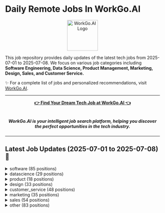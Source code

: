 # Daily Remote Jobs In WorkGo.AI

<div align="center">
<p>
    <a href="https://workgo.ai">
        <img src="assets/favicon.ico" alt="WorkGo.AI Logo" width="100" height="100">
    </a>
</p>
</div>

This job repository provides daily updates of the latest tech jobs from 2025-07-01 to 2025-07-08. We focus on various job categories including **Software Engineering, Data Science, Product Management, Marketing, Design, Sales, and Customer Service.**

✨ For a complete list of jobs and personalized recommendations, visit [WorkGo.AI](https://workgo.ai).

---

<div align="center">
<p>
    <a href="https://workgo.ai"><b>👉 Find Your Dream Tech Job at WorkGo.AI 👈</b></a>
    <br>
    <br>
    <i>
    <sub>
        <h5>
        WorkGo.AI is your intelligent job search platform, helping you discover 
        <br>
        the perfect opportunities in the tech industry.
        </h5>
    </sub>
    </i>
</p>
</div>

---

## Latest Job Updates (2025-07-01 to 2025-07-08) 🌟


<details>
<summary>software (85 positions)</summary>

| Company | Job Title | Location | Sub-Category | Link | Posted Date |
| ------- | --------- | -------- | ------------ | ---- | ----------- |
| [Nabis](https://www.nabis.com) target='_blank' | Software Engineer – Finance & Compliance Automation (Contractor) | US-based | backend | [Apply](https://workgo.ai/dashboard/job/5491) target='_blank' | 2025-07-07 |
| [Infisical](https://infisical.com) target='_blank' | Full Stack Engineer (Americas) | Americas (US, Canada, or LATAM) | fullstack | [Apply](https://workgo.ai/dashboard/job/5490) target='_blank' | 2025-07-07 |
| [Dex](https://getdex.com) target='_blank' | Full-Stack Engineer (Mobile Product / React Native) | Global Remote | fullstack | [Apply](https://workgo.ai/dashboard/job/5489) target='_blank' | 2025-07-07 |
| unknown | Penetration Tester | Worldwide | other | [Apply](https://workgo.ai/dashboard/job/5451) target='_blank' | 2025-07-07 |
| [Zyte](https://jobscollider.com/companies/zyte) target='_blank' | Python Developer | Brazil | backend | [Apply](https://workgo.ai/dashboard/job/5434) target='_blank' | 2025-07-07 |
| [Contentsquare](https://jobscollider.com/companies/contentsquare) target='_blank' | Senior Cyber Security Engineer | France, Spain | devops | [Apply](https://workgo.ai/dashboard/job/5436) target='_blank' | 2025-07-07 |
| [Thrive](https://jobscollider.com/companies/thrive) target='_blank' | ServiceNow Administrator | Worldwide | devops | [Apply](https://workgo.ai/dashboard/job/5431) target='_blank' | 2025-07-07 |
| [Resilience](https://jobscollider.com/companies/resilience) target='_blank' | Fullstack Engineer | Remote - United States | fullstack | [Apply](https://workgo.ai/dashboard/job/5426) target='_blank' | 2025-07-07 |
| Moovx | Senior Software Engineer .NET / Full Stack | Open to candidates from all countries. | fullstack | [Apply](https://workgo.ai/dashboard/job/5419) target='_blank' | 2025-07-07 |
| Impact Brands | Zendesk System Administrator | Open to candidates from all countries. | devops | [Apply](https://workgo.ai/dashboard/job/5415) target='_blank' | 2025-07-06 |
| [Arbor](https://himalayas.app/companies/arbor) target='_blank' | VP of Engineering | Open to candidates from all countries. | backend | [Apply](https://workgo.ai/dashboard/job/5414) target='_blank' | 2025-07-06 |
| [Wantable](https://jobscollider.com/companies/wantable) target='_blank' | Web Designer & Front-End Developer | United States | frontend | [Apply](https://workgo.ai/dashboard/job/5406) target='_blank' | 2025-07-06 |
| Flip | Lead Solutions Engineering | Remote - Europe | other | [Apply](https://workgo.ai/dashboard/job/5405) target='_blank' | 2025-07-06 |
| [Bloomerang](https://weworkremotely.com/company/bloomerang) target='_blank' | Manager, Salesforce Administration | Fully Remote | other | [Apply](https://workgo.ai/dashboard/job/5376) target='_blank' | 2025-07-06 |
| [GR8 Tech](https://gr8.tech) target='_blank' | Middle Front-End Developer - Payments | Anywhere in the World – Remote | frontend | [Apply](https://workgo.ai/dashboard/job/5371) target='_blank' | 2025-07-06 |
| [Lamar Health](http://www.lamarhealth.com) target='_blank' | Full stack engineer for special project 2-3 months - opportunity for longer | San Mateo, CA | fullstack | [Apply](https://workgo.ai/dashboard/job/5354) target='_blank' | 2025-07-06 |
| [Sporty Group](/remote-company/sporty-group) target='_blank' | CS Saas Backend Developer | Anywhere | backend | [Apply](https://workgo.ai/dashboard/job/5355) target='_blank' | 2025-07-06 |
| [Windmill](https://windmill.dev) target='_blank' | Backend Software Engineer (Rust) | Paris/France | backend | [Apply](https://workgo.ai/dashboard/job/5353) target='_blank' | 2025-07-06 |
| [StackBlitz](http://bolt.new) target='_blank' | Senior DevOps Engineer | Anywhere | devops | [Apply](https://workgo.ai/dashboard/job/5350) target='_blank' | 2025-07-06 |
| [Bluelight Consulting](https://bluelight.co) target='_blank' | Software Engineer, Mobile (Swift/Kotlin) | Anywhere | mobile | [Apply](https://workgo.ai/dashboard/job/5343) target='_blank' | 2025-07-06 |
| [Flock Safety](https://www.flocksafety.com) target='_blank' | Staff Software Engineer - Rust | USA | backend | [Apply](https://workgo.ai/dashboard/job/5337) target='_blank' | 2025-07-05 |
| [Johnny L](https://www.guru.com) target='_blank' | Webdesigner for Corporate Training | United States | fullstack | [Apply](https://workgo.ai/dashboard/job/5335) target='_blank' | 2025-07-05 |
| unknown | Quality Assurance Engineer (ServiceNow) | Worldwide | devops | [Apply](https://workgo.ai/dashboard/job/5323) target='_blank' | 2025-07-05 |
| [COMPLY](https://www.comply.com/?ref=skipthedrive) target='_blank' | Senior Information Security Engineer | United States | devops | [Apply](https://workgo.ai/dashboard/job/5319) target='_blank' | 2025-07-05 |
| [P-1 AI](https://p-1.ai) target='_blank' | Software Engineer - Enterprise Infrastructure Integration | United States | devops | [Apply](https://workgo.ai/dashboard/job/5302) target='_blank' | 2025-07-05 |
| [Nusacode Kreativ Studio](https://nusacodestudio.com) target='_blank' | Cybersecurity Specialist | Remote | Anywhere | devops | [Apply](https://workgo.ai/dashboard/job/5282) target='_blank' | 2025-07-05 |
| [Textron](http://www.textron.com) target='_blank' | Network Architect - Staff Engineer | Fort Worth, TX Bell Headquarters and the Classified SIL in Arlington, TX | devops | [Apply](https://workgo.ai/dashboard/job/5251) target='_blank' | 2025-07-05 |
| [Thoughtful AI](http://thoughtful.ai) target='_blank' | Sr. Software Engineer, Full Stack | None | fullstack | [Apply](https://workgo.ai/dashboard/job/5273) target='_blank' | 2025-07-05 |
| [Celonis](https://www.celonis.com) target='_blank' | Senior Salesforce Engineer | None | backend | [Apply](https://workgo.ai/dashboard/job/5272) target='_blank' | 2025-07-05 |
| [Invisible Technologies](https://remote.co) target='_blank' | Senior Forward Deployed Engineer | None | backend | [Apply](https://workgo.ai/dashboard/job/5271) target='_blank' | 2025-07-05 |
| [Motive](http://gomotive.com) target='_blank' | Manager, AI Performance and Reliability | None | other | [Apply](https://workgo.ai/dashboard/job/5270) target='_blank' | 2025-07-05 |
| [Motive](http://gomotive.com) target='_blank' | Engineering Manager, AI Reliability | None | other | [Apply](https://workgo.ai/dashboard/job/5269) target='_blank' | 2025-07-05 |
| [Groq](https://groq.com) target='_blank' | Sr. Director of Hardware Systems Engineering | Silicon Valley | devops | [Apply](https://workgo.ai/dashboard/job/5261) target='_blank' | 2025-07-05 |
| [Gusto](https://gusto.com) target='_blank' | Principal AI Software Engineer | Denver, San Francisco, New York, or remote | other | [Apply](https://workgo.ai/dashboard/job/5260) target='_blank' | 2025-07-05 |
| [Salesforce](https://salesforce.com) target='_blank' | Senior Technical Architect - Financial Services | Manila, Philippines | fullstack | [Apply](https://workgo.ai/dashboard/job/5256) target='_blank' | 2025-07-05 |
| [Groq](https://groq.com) target='_blank' | Sr. Physical Design Engineer | Silicon Valley | backend | [Apply](https://workgo.ai/dashboard/job/5279) target='_blank' | 2025-07-05 |
| [Salesforce](https://salesforce.com) target='_blank' | QA Lead | Mexico - Remote | devops | [Apply](https://workgo.ai/dashboard/job/5278) target='_blank' | 2025-07-05 |
| [Salesforce](https://salesforce.com) target='_blank' | Systems Engineering Lead with TS/SCI clearance | Northern Virginia | devops | [Apply](https://workgo.ai/dashboard/job/5276) target='_blank' | 2025-07-05 |
| [BruntWork](https://www.bruntworkcareers.co) target='_blank' | WordPress Developer | None | fullstack | [Apply](https://workgo.ai/dashboard/job/5244) target='_blank' | 2025-07-05 |
| [Sentrium](https://sentrium.io) target='_blank' | QA Engineer - Linux and Networking Background | Worldwide | other | [Apply](https://workgo.ai/dashboard/job/5238) target='_blank' | 2025-07-05 |
| [Provi](https://www.provi.com) target='_blank' | Staff Software Engineer | Anywhere | backend | [Apply](https://workgo.ai/dashboard/job/5234) target='_blank' | 2025-07-05 |
| [GitLab](https://gitlab.com) target='_blank' | Intermediate Fullstack Engineer (Ruby/Vue.js), Fulfillment: Provision | Anywhere | fullstack | [Apply](https://workgo.ai/dashboard/job/5227) target='_blank' | 2025-07-05 |
| [Appodeal](https://appodeal.com) target='_blank' | Clojure Developer | Anywhere | backend | [Apply](https://workgo.ai/dashboard/job/5223) target='_blank' | 2025-07-05 |
| [Supabase](https://supabase.com) target='_blank' | Platform Engineer: Edge & Networking | Worldwide | devops | [Apply](https://workgo.ai/dashboard/job/5221) target='_blank' | 2025-07-05 |
| [CloudLinux](https://cloudlinux.com) target='_blank' | SDET Automation Engineer (worldwide remote, work anywhere) | Worldwide | devops | [Apply](https://workgo.ai/dashboard/job/5219) target='_blank' | 2025-07-05 |
| [CloudLinux](https://cloudlinux.com) target='_blank' | SDET Automation Engineer (worldwide remote, work anywhere) | Worldwide | devops | [Apply](https://workgo.ai/dashboard/job/5218) target='_blank' | 2025-07-05 |
| [CloudLinux](https://cloudlinux.com) target='_blank' | SDET Automation Engineer (worldwide remote, work anywhere) | Worldwide | devops | [Apply](https://workgo.ai/dashboard/job/5217) target='_blank' | 2025-07-05 |
| [CloudLinux](https://cloudlinux.com) target='_blank' | SDET Automation Engineer (worldwide remote, work anywhere) | Worldwide | devops | [Apply](https://workgo.ai/dashboard/job/5216) target='_blank' | 2025-07-05 |
| [CloudLinux](https://cloudlinux.com) target='_blank' | SDET Automation Engineer (worldwide remote, work anywhere) | Worldwide | devops | [Apply](https://workgo.ai/dashboard/job/5215) target='_blank' | 2025-07-05 |
| [Fingerprint](https://fingerprint.com) target='_blank' | Golang Software Engineer - Smart Signals team | Worldwide | backend | [Apply](https://workgo.ai/dashboard/job/5214) target='_blank' | 2025-07-05 |
| [Empower](http://empower.me) target='_blank' | Android Software Engineer — Cashalo | Worldwide | mobile | [Apply](https://workgo.ai/dashboard/job/5213) target='_blank' | 2025-07-05 |
| [Clutch](https://www.realworkfromanywhere.com/company/clutch) target='_blank' | Senior Backend Software Engineer | Worldwide | backend | [Apply](https://workgo.ai/dashboard/job/5210) target='_blank' | 2025-07-05 |
| [Fingerprint](https://fingerprint.com) target='_blank' | Sr. Golang Engineer - Smart Signals team | Worldwide | backend | [Apply](https://workgo.ai/dashboard/job/5209) target='_blank' | 2025-07-05 |
| [Supabase](https://supabase.com) target='_blank' | Platform Engineer: Edge & Networking | Open to candidates from all countries. | devops | [Apply](https://workgo.ai/dashboard/job/5202) target='_blank' | 2025-07-05 |
| [GR8 Tech](https://gr8.tech) target='_blank' | Middle Front - End Developer for Payments FE | Open to candidates from all countries. | frontend | [Apply](https://workgo.ai/dashboard/job/5199) target='_blank' | 2025-07-05 |
| [Company details here](https://remote.co) target='_blank' | Computer and Information Systems Specialist - AI Trainer | Remote from Anywhere | other | [Apply](https://workgo.ai/dashboard/job/5196) target='_blank' | 2025-07-05 |
| [Company details here](https://remote.co) target='_blank' | Unity Developer | Remote from Anywhere | other | [Apply](https://workgo.ai/dashboard/job/5177) target='_blank' | 2025-07-05 |
| [Company details here](https://remote.co) target='_blank' | Senior Systems Engineer - Site Reliability Engineer | Remote from Anywhere | devops | [Apply](https://workgo.ai/dashboard/job/5176) target='_blank' | 2025-07-05 |
| [Company details here](https://remote.co) target='_blank' | Senior Web Developer | Remote from Anywhere | fullstack | [Apply](https://workgo.ai/dashboard/job/5175) target='_blank' | 2025-07-05 |
| [Company details here](https://remote.co) target='_blank' | QA Team Lead | Remote from Anywhere | other | [Apply](https://workgo.ai/dashboard/job/5173) target='_blank' | 2025-07-05 |
| [Revolut](https://www.revolut.com) target='_blank' | Software Engineer (Java) - Relocation to Spain | Argentina · Mexico · Brazil · Colombia · Remote | backend | [Apply](https://workgo.ai/dashboard/job/5155) target='_blank' | 2025-07-05 |
| [ABOUT YOU](https://jobscollider.com/companies/about-you) target='_blank' | Senior Golang Developer | Germany | backend | [Apply](https://workgo.ai/dashboard/job/5147) target='_blank' | 2025-07-05 |
| [Silver.dev](https://jobscollider.com/companies/silverdev) target='_blank' | AI Engineer | Argentina | other | [Apply](https://workgo.ai/dashboard/job/5146) target='_blank' | 2025-07-05 |
| McFadyen Digital | Full Stack Composable Commerce Developer | Brazil | fullstack | [Apply](https://workgo.ai/dashboard/job/5139) target='_blank' | 2025-07-05 |
| [Thoughtworks](https://thoughtworks.com) target='_blank' | Senior Software Developer | Brazil | fullstack | [Apply](https://workgo.ai/dashboard/job/5141) target='_blank' | 2025-07-05 |
| [EcoVadis](https://jobscollider.com/companies/ecovadis) target='_blank' | Software Developer | Poland | fullstack | [Apply](https://workgo.ai/dashboard/job/5129) target='_blank' | 2025-07-05 |
| [SimSpace](https://jobscollider.com/companies/simspace) target='_blank' | OT Solutions Architect | United States | other | [Apply](https://workgo.ai/dashboard/job/5128) target='_blank' | 2025-07-05 |
| [Boomi](https://jobscollider.com/companies/boomi) target='_blank' | Boomi Technical Architect | Remote - India | backend | [Apply](https://workgo.ai/dashboard/job/5132) target='_blank' | 2025-07-05 |
| [MerQube](https://jobscollider.com/companies/merqube) target='_blank' | Staff Software Engineer - Backend | Remote - India | backend | [Apply](https://workgo.ai/dashboard/job/5126) target='_blank' | 2025-07-05 |
| [Scopic](https://scopicsoftware.com) target='_blank' | Remote C++/Audio/Python Developer | Remote, United States | backend | [Apply](https://workgo.ai/dashboard/job/5124) target='_blank' | 2025-07-05 |
| [DSR Corporation](https://jobscollider.com/companies/dsr-corporation) target='_blank' | Java Developer | Portugal | backend | [Apply](https://workgo.ai/dashboard/job/5120) target='_blank' | 2025-07-04 |
| [COMPLY](https://www.comply.com/?ref=skipthedrive) target='_blank' | Senior Information Security Engineer | United States | devops | [Apply](https://workgo.ai/dashboard/job/5118) target='_blank' | 2025-07-04 |
| Housecall Pro | Tech Lead | Brazil | backend | [Apply](https://workgo.ai/dashboard/job/5119) target='_blank' | 2025-07-04 |
| [Mindrift](https://mindrift.ai) target='_blank' | Software Developer - Quality Assurance (AI Trainer) | Remote - Malaysia | backend | [Apply](https://workgo.ai/dashboard/job/5115) target='_blank' | 2025-07-04 |
| [Mindrift](https://mindrift.ai) target='_blank' | Software Developer-Quality Assurance (AI Trainer) | South Africa | backend | [Apply](https://workgo.ai/dashboard/job/5114) target='_blank' | 2025-07-04 |
| [Mindrift](https://mindrift.ai) target='_blank' | Software Developer - Quality Assurance (AI Trainer) | South Africa | backend | [Apply](https://workgo.ai/dashboard/job/5113) target='_blank' | 2025-07-04 |
| [Mindrift](https://mindrift.ai) target='_blank' | Software Developer - Quality Assurance (AI Trainer) | Malaysia | backend | [Apply](https://workgo.ai/dashboard/job/5110) target='_blank' | 2025-07-04 |
| [Mindrift](https://mindrift.ai) target='_blank' | Software Developer - Quality Assurance AI Trainer | Brazil | fullstack | [Apply](https://workgo.ai/dashboard/job/5109) target='_blank' | 2025-07-04 |
| [Mindrift](https://mindrift.ai) target='_blank' | Software Developer - AI Trainer | Estonia | other | [Apply](https://workgo.ai/dashboard/job/5111) target='_blank' | 2025-07-04 |
| [Mindrift](https://mindrift.ai) target='_blank' | Software Developer-Quality Assurance (AI Trainer) | Singapore | backend | [Apply](https://workgo.ai/dashboard/job/5112) target='_blank' | 2025-07-04 |
| [dLocal](https://dlocal.com) target='_blank' | Senior Front End Engineer | Argentina, Brazil | frontend | [Apply](https://workgo.ai/dashboard/job/5107) target='_blank' | 2025-07-04 |
| [Mindrift](https://mindrift.ai) target='_blank' | Software Developer-Quality Assurance (AI Trainer) | New Zealand | backend | [Apply](https://workgo.ai/dashboard/job/5106) target='_blank' | 2025-07-04 |
| [Lucio](https://www.lucioai.com) target='_blank' | SDET | Remote | devops | [Apply](https://workgo.ai/dashboard/job/2268) target='_blank' | 2025-05-29 |
| [Lucio](https://www.lucioai.com) target='_blank' | QA Engineer | Remote | other | [Apply](https://workgo.ai/dashboard/job/2266) target='_blank' | 2025-05-29 |
| [Lucio](https://www.lucioai.com) target='_blank' | Chief Technology Officer | Bangalore | Remote | devops | [Apply](https://workgo.ai/dashboard/job/2263) target='_blank' | 2025-05-29 |

</details>

<details>
<summary>datascience (29 positions)</summary>

| Company | Job Title | Location | Sub-Category | Link | Posted Date |
| ------- | --------- | -------- | ------------ | ---- | ----------- |
| [VRChat](https://hello.vrchat.com) target='_blank' | Senior/Staff Data Engineer | Anywhere | data_engineering | [Apply](https://workgo.ai/dashboard/job/5467) target='_blank' | 2025-07-07 |
| [Marqeta](https://jobscollider.com/companies/marqeta) target='_blank' | Staff Machine Learning Scientist | Remote - United States | machine_learning | [Apply](https://workgo.ai/dashboard/job/5440) target='_blank' | 2025-07-07 |
| Ritual | Research Intern | Open to candidates from all countries. | ai_research | [Apply](https://workgo.ai/dashboard/job/5420) target='_blank' | 2025-07-07 |
| Maven Clinic | Senior Data Engineer | US | data_engineering | [Apply](https://workgo.ai/dashboard/job/5375) target='_blank' | 2025-07-06 |
| [Beam Benefits](http://beambenefits.com) target='_blank' | Senior Data Analyst, Carrier Solutions | Anywhere | data_analysis | [Apply](https://workgo.ai/dashboard/job/5346) target='_blank' | 2025-07-06 |
| [Unity](https://www.unity.com) target='_blank' | Senior Machine Learning Developer | None | machine_learning | [Apply](https://workgo.ai/dashboard/job/5340) target='_blank' | 2025-07-06 |
| [Feedzai](https://www.feedzai.com) target='_blank' | Data Analyst | None | data_analysis | [Apply](https://workgo.ai/dashboard/job/5339) target='_blank' | 2025-07-06 |
| [YipitData](https://www.yipitdata.com) target='_blank' | Data Engineering Manager | India Remote | data_engineering | [Apply](https://workgo.ai/dashboard/job/5325) target='_blank' | 2025-07-05 |
| Future of Life Organizations | Senior Economist - Effects of Transformative AI | Anywhere | machine_learning | [Apply](https://workgo.ai/dashboard/job/5286) target='_blank' | 2025-07-05 |
| [Databricks](https://databricks.com) target='_blank' | Data Scientist / Machine Learning Engineer | None | machine_learning | [Apply](https://workgo.ai/dashboard/job/5275) target='_blank' | 2025-07-05 |
| [Databricks](https://databricks.com) target='_blank' | Manager, Machine Learning | Bangalore | machine_learning | [Apply](https://workgo.ai/dashboard/job/5274) target='_blank' | 2025-07-05 |
| [PathAI](https://www.pathai.com) target='_blank' | Machine Learning Engineer | None | machine_learning | [Apply](https://workgo.ai/dashboard/job/5268) target='_blank' | 2025-07-05 |
| [Stripe](https://stripe.com) target='_blank' | Financial Data Analyst | None | data_analysis | [Apply](https://workgo.ai/dashboard/job/5265) target='_blank' | 2025-07-05 |
| [Twilio](https://www.twilio.com) target='_blank' | Staff Machine Learning Engineer | Canada (Ontario, Alberta, British Columbia) | machine_learning | [Apply](https://workgo.ai/dashboard/job/5264) target='_blank' | 2025-07-05 |
| [Unity](https://www.unity.com) target='_blank' | Staff Data Engineer | None | data_engineering | [Apply](https://workgo.ai/dashboard/job/5281) target='_blank' | 2025-07-05 |
| [Unity](https://www.unity.com) target='_blank' | Machine Learning Engineer | None | machine_learning | [Apply](https://workgo.ai/dashboard/job/5280) target='_blank' | 2025-07-05 |
| [Mindrift](https://mindrift.ai) target='_blank' | Finance Analyst - AI Trainer | None | ai_research | [Apply](https://workgo.ai/dashboard/job/5248) target='_blank' | 2025-07-05 |
| [BHG Financial](https://bhgfinancial.com) target='_blank' | Data Scientist II | Anywhere | data_analysis | [Apply](https://workgo.ai/dashboard/job/5225) target='_blank' | 2025-07-05 |
| [PlayOn](http://playonsports.com) target='_blank' | Data Scientist | Anywhere | data_analysis | [Apply](https://workgo.ai/dashboard/job/5224) target='_blank' | 2025-07-05 |
| [Company details here](https://remote.co) target='_blank' | Computer Science Specialist – AI Trainer | Remote from Anywhere | ai_research | [Apply](https://workgo.ai/dashboard/job/5198) target='_blank' | 2025-07-05 |
| [Company details here](https://remote.co) target='_blank' | STEM Specialist – AI Trainer | Remote from Anywhere | ai_research | [Apply](https://workgo.ai/dashboard/job/5195) target='_blank' | 2025-07-05 |
| [Company details here](https://remote.co) target='_blank' | Securities and Commodities Specialist – AI Trainer | Remote from Anywhere | machine_learning | [Apply](https://workgo.ai/dashboard/job/5193) target='_blank' | 2025-07-05 |
| [Company details here](https://remote.co) target='_blank' | Data Science Specialist – AI Trainer | Remote from Anywhere | machine_learning | [Apply](https://workgo.ai/dashboard/job/5190) target='_blank' | 2025-07-05 |
| [Company details here](https://remote.co) target='_blank' | Data Engineer | Remote from Anywhere | data_engineering | [Apply](https://workgo.ai/dashboard/job/5182) target='_blank' | 2025-07-05 |
| [Company details here](https://remote.co) target='_blank' | Senior - Staff Data Engineer | Remote from Anywhere | data_engineering | [Apply](https://workgo.ai/dashboard/job/5181) target='_blank' | 2025-07-05 |
| [Company details here](https://remote.co) target='_blank' | Senior Data Scientist Advisor | Remote from Anywhere | other | [Apply](https://workgo.ai/dashboard/job/5178) target='_blank' | 2025-07-05 |
| [Pomelo Care](https://jobscollider.com/companies/pomelo-care) target='_blank' | Security and Compliance Analyst | United States | data_analysis | [Apply](https://workgo.ai/dashboard/job/5134) target='_blank' | 2025-07-05 |
| [Data Society](https://jobscollider.com/companies/data-society) target='_blank' | Data Analyst | Worldwide | data_analysis | [Apply](https://workgo.ai/dashboard/job/5117) target='_blank' | 2025-07-04 |
| [Weedmaps](https://weedmaps.com) target='_blank' | Analytics Engineer | United States | data_engineering | [Apply](https://workgo.ai/dashboard/job/5100) target='_blank' | 2025-07-04 |

</details>

<details>
<summary>product (18 positions)</summary>

| Company | Job Title | Location | Sub-Category | Link | Posted Date |
| ------- | --------- | -------- | ------------ | ---- | ----------- |
| SAP LeanIX | Senior Product Manager - Reference Content | Germany | product_manager | [Apply](https://workgo.ai/dashboard/job/5430) target='_blank' | 2025-07-07 |
| [Later](https://later.com) target='_blank' | Senior Product Manager | Worldwide | product_manager | [Apply](https://workgo.ai/dashboard/job/5411) target='_blank' | 2025-07-06 |
| [ServiceNow](https://jobscollider.com/companies) target='_blank' | Transformation & Change Manager - Digital Technology Experience, Change Activation | United States | product_manager | [Apply](https://workgo.ai/dashboard/job/5410) target='_blank' | 2025-07-06 |
| [Virtual Vocations](https://www.virtualvocations.com) target='_blank' | Director of Disaster Management | Remote | other | [Apply](https://workgo.ai/dashboard/job/5317) target='_blank' | 2025-07-05 |
| [Wikimedia Foundation](https://wikimediafoundation.org) target='_blank' | Lead Product Manager - Abstract Wikipedia | Anywhere | product_manager | [Apply](https://workgo.ai/dashboard/job/5283) target='_blank' | 2025-07-05 |
| [Xapo Bank](https://xapo.com) target='_blank' | Product Manager - Engagement and Subscriptions | Anywhere | product_manager | [Apply](https://workgo.ai/dashboard/job/5284) target='_blank' | 2025-07-05 |
| [Pinterest](https://www.pinterestcareers.com) target='_blank' | Sr. Product Manager, Commerce Growth | Remote | product_manager | [Apply](https://workgo.ai/dashboard/job/5267) target='_blank' | 2025-07-05 |
| [Reddit](http://redditinc.com) target='_blank' | Senior Product Manager, Growth — New User Acquisition, Eastern Timezone | 100% remote (EST timezone or NYC preferred) | product_manager | [Apply](https://workgo.ai/dashboard/job/5266) target='_blank' | 2025-07-05 |
| [Twilio](https://www.twilio.com) target='_blank' | Staff Product Manager, Operations & Infrastructure (O&I) | Remote | product_manager | [Apply](https://workgo.ai/dashboard/job/5263) target='_blank' | 2025-07-05 |
| [Coinbase](https://www.coinbase.com) target='_blank' | Product Manager II - Platform Staking | None | product_manager | [Apply](https://workgo.ai/dashboard/job/5259) target='_blank' | 2025-07-05 |
| [Leonardo AI](https://leonardo.ai) target='_blank' | Enterprise Delivery Manager | Remote | product_manager | [Apply](https://workgo.ai/dashboard/job/5254) target='_blank' | 2025-07-05 |
| [Leonardo AI](https://leonardo.ai) target='_blank' | Enterprise Delivery Manager | Remote | product_manager | [Apply](https://workgo.ai/dashboard/job/5253) target='_blank' | 2025-07-05 |
| [Ember](https://ember-climate.org/?utm_source=4dayweek.io&utm_medium=4dayweek.io&utm_campaign=4dayweek.io&ref=4dayweek.io&source=4dayweek.io) target='_blank' | Project Manager - Climate and Energy | None | product_manager | [Apply](https://workgo.ai/dashboard/job/5242) target='_blank' | 2025-07-05 |
| [Honor](https://www.honorcare.com/honor-careers) target='_blank' | Director of Product Management, Demand Generation | Anywhere | product_manager | [Apply](https://workgo.ai/dashboard/job/5230) target='_blank' | 2025-07-05 |
| BusRight | Product Manager - Platform | None | product_manager | [Apply](https://workgo.ai/dashboard/job/5207) target='_blank' | 2025-07-05 |
| [Revolut](https://www.revolut.com) target='_blank' | Strategy & Operations Manager (Product) | Argentina | product_manager | [Apply](https://workgo.ai/dashboard/job/5154) target='_blank' | 2025-07-05 |
| [Twilio](https://www.twilio.com) target='_blank' | Product Manager - Operations & Infrastructure | United States | product_manager | [Apply](https://workgo.ai/dashboard/job/5133) target='_blank' | 2025-07-05 |
| [BETER](https://jobscollider.com/companies/beter) target='_blank' | Business/System Analyst | Ukraine | product_manager | [Apply](https://workgo.ai/dashboard/job/5116) target='_blank' | 2025-07-04 |

</details>

<details>
<summary>design (33 positions)</summary>

| Company | Job Title | Location | Sub-Category | Link | Posted Date |
| ------- | --------- | -------- | ------------ | ---- | ----------- |
| [Beautiful.ai](https://jobscollider.com/companies/beautifulai) target='_blank' | Content Designer | Worldwide | designer | [Apply](https://workgo.ai/dashboard/job/5399) target='_blank' | 2025-07-06 |
| Sleek | Senior Product Designer | India | designer | [Apply](https://workgo.ai/dashboard/job/5397) target='_blank' | 2025-07-06 |
| [Canonical](https://canonical.com) target='_blank' | UX Designer - Design systems | Remote | designer | [Apply](https://workgo.ai/dashboard/job/5392) target='_blank' | 2025-07-06 |
| [PLAYSENSE](http://playsense.agency) target='_blank' | Lighting and Look Development Artist - Unreal Engine | Anywhere in the World – Remote | designer | [Apply](https://workgo.ai/dashboard/job/5372) target='_blank' | 2025-07-06 |
| [Spiralyze](http://spiralyze.com) target='_blank' | UI/UX Designer | Remote | designer | [Apply](https://workgo.ai/dashboard/job/5368) target='_blank' | 2025-07-06 |
| [Atlas Games](http://atlasgames.co) target='_blank' | Creative Director | Remote | designer | [Apply](https://workgo.ai/dashboard/job/5367) target='_blank' | 2025-07-06 |
| [LoudFace](https://www.loudface.co) target='_blank' | UI/UX Designer | Remote | designer | [Apply](https://workgo.ai/dashboard/job/5366) target='_blank' | 2025-07-06 |
| [Finch Care](https://finchcare.com) target='_blank' | Product Designer | United States | designer | [Apply](https://workgo.ai/dashboard/job/5365) target='_blank' | 2025-07-06 |
| [Wirestock](http://wirestock.io) target='_blank' | Senior Photo Manipulation Artist | Remote | designer | [Apply](https://workgo.ai/dashboard/job/5364) target='_blank' | 2025-07-06 |
| [Affine](http://affine.io) target='_blank' | Visual Artist in Residence | Remote | designer | [Apply](https://workgo.ai/dashboard/job/5363) target='_blank' | 2025-07-06 |
| [Wolf K](https://www.guru.com) target='_blank' | AVID Pro Tools Audio Editor - Remote | United States | other | [Apply](https://workgo.ai/dashboard/job/5336) target='_blank' | 2025-07-05 |
| [BRYTER](http://bryter.com) target='_blank' | Freelance Videographer [FFM, Germany] | Frankfurt am Main, Germany | other | [Apply](https://workgo.ai/dashboard/job/5314) target='_blank' | 2025-07-05 |
| [Spiralyze](http://spiralyze.com) target='_blank' | UI/UX Designer | Remote | designer | [Apply](https://workgo.ai/dashboard/job/5313) target='_blank' | 2025-07-05 |
| [Atlas Games](http://atlasgames.co) target='_blank' | Creative Director | Remote | designer | [Apply](https://workgo.ai/dashboard/job/5312) target='_blank' | 2025-07-05 |
| [LoudFace](https://www.loudface.co) target='_blank' | UI/UX Designer | Remote | designer | [Apply](https://workgo.ai/dashboard/job/5311) target='_blank' | 2025-07-05 |
| [Scribe](https://scribehow.com) target='_blank' | Senior Product Designer | San Francisco, CA | designer | [Apply](https://workgo.ai/dashboard/job/5310) target='_blank' | 2025-07-05 |
| [Finch Care](https://finchcare.com) target='_blank' | Product Designer | United States | designer | [Apply](https://workgo.ai/dashboard/job/5309) target='_blank' | 2025-07-05 |
| Proven | Amazing Dribbblers? UX/UI Designer | Remote | designer | [Apply](https://workgo.ai/dashboard/job/5308) target='_blank' | 2025-07-05 |
| [Wirestock](http://wirestock.io) target='_blank' | Senior Photo Manipulation Artist | Remote | designer | [Apply](https://workgo.ai/dashboard/job/5307) target='_blank' | 2025-07-05 |
| [day3](https://dribbble.com) target='_blank' | Remote Web Designer for Design Agency | Remote | designer | [Apply](https://workgo.ai/dashboard/job/5306) target='_blank' | 2025-07-05 |
| [day3](https://dribbble.com) target='_blank' | Remote Brand Identity Designer | Remote | designer | [Apply](https://workgo.ai/dashboard/job/5305) target='_blank' | 2025-07-05 |
| Hapi | UX/UI Designer - Growth Team | None | designer | [Apply](https://workgo.ai/dashboard/job/5301) target='_blank' | 2025-07-05 |
| [PicnicHealth](https://picnichealth.com) target='_blank' | Product Designer | US | designer | [Apply](https://workgo.ai/dashboard/job/5300) target='_blank' | 2025-07-05 |
| [Applainers](https://www.applainers.com) target='_blank' | Motion Designer (Remote) | San Francisco, California, United States | designer | [Apply](https://workgo.ai/dashboard/job/5295) target='_blank' | 2025-07-05 |
| [BruntWork](https://www.bruntworkcareers.co) target='_blank' | Interior Designer | None | designer | [Apply](https://workgo.ai/dashboard/job/5247) target='_blank' | 2025-07-05 |
| [Softr](https://www.softr.io) target='_blank' | Product Designer - Remote | Anywhere in the World – Remote | designer | [Apply](https://workgo.ai/dashboard/job/5240) target='_blank' | 2025-07-05 |
| [TrustedHousesitters](https://www.trustedhousesitters.com) target='_blank' | Marketing Design Lead | Anywhere | designer | [Apply](https://workgo.ai/dashboard/job/5229) target='_blank' | 2025-07-05 |
| [Sourcegraph](https://sourcegraph.com) target='_blank' | Design Engineer - Amp [IC4] | Worldwide | designer | [Apply](https://workgo.ai/dashboard/job/5212) target='_blank' | 2025-07-05 |
| [Abhyaz](http://www.abhyaz.com) target='_blank' | UI / UX Designer Intern | Open to candidates from all countries. | designer | [Apply](https://workgo.ai/dashboard/job/5200) target='_blank' | 2025-07-05 |
| [DaCodes](https://jobscollider.com/companies/dacodes) target='_blank' | Senior UX Designer | Mexico | designer | [Apply](https://workgo.ai/dashboard/job/5143) target='_blank' | 2025-07-05 |
| Lokalise | Staff Product Designer | Remote | designer | [Apply](https://workgo.ai/dashboard/job/5122) target='_blank' | 2025-07-04 |
| [Kittl](https://jobscollider.com/companies/kittl) target='_blank' | Senior Art Director - Graphic Design | Germany | designer | [Apply](https://workgo.ai/dashboard/job/5121) target='_blank' | 2025-07-04 |
| [Decentralized Masters](https://remote.co/company/decentralized_masters) target='_blank' | Webflow Developer and Graphic Designer | Brazil | designer | [Apply](https://workgo.ai/dashboard/job/5102) target='_blank' | 2025-07-04 |

</details>

<details>
<summary>customer_service (48 positions)</summary>

| Company | Job Title | Location | Sub-Category | Link | Posted Date |
| ------- | --------- | -------- | ------------ | ---- | ----------- |
| [Global Elite Texas](http://globalelitecareers.com) target='_blank' | Work From Home - Client Services Representative | Anywhere | customer_support | [Apply](https://workgo.ai/dashboard/job/5486) target='_blank' | 2025-07-07 |
| [Global Elite Texas](http://globalelitecareers.com) target='_blank' | Work From Home - Benefits Services Representative | Anywhere | customer_support | [Apply](https://workgo.ai/dashboard/job/5481) target='_blank' | 2025-07-07 |
| [Global Elite Texas](http://globalelitecareers.com) target='_blank' | Work From Home - Client Services Associate | Anywhere | customer_support | [Apply](https://workgo.ai/dashboard/job/5478) target='_blank' | 2025-07-07 |
| [Global Elite Texas](http://globalelitecareers.com) target='_blank' | Work From Home - Benefits Services Representative | Anywhere | customer_support | [Apply](https://workgo.ai/dashboard/job/5477) target='_blank' | 2025-07-07 |
| [BruntWork](https://www.bruntworkcareers.co) target='_blank' | Order Processing & Customer Support Coordinator | None | customer_support | [Apply](https://workgo.ai/dashboard/job/5465) target='_blank' | 2025-07-07 |
| [Arohan Financial Services Pvt. Ltd](https://www.simplyhired.com/company/arohan-financial-services-pvt-ltd) target='_blank' | Fully Remote Customer Agent(Entry Level) | Remote | customer_support | [Apply](https://workgo.ai/dashboard/job/5461) target='_blank' | 2025-07-07 |
| [e-business international](https://www.simplyhired.com) target='_blank' | Virtual Customer Representative (Entry Level) | Remote | customer_support | [Apply](https://workgo.ai/dashboard/job/5462) target='_blank' | 2025-07-07 |
| [MetaCoastal LLC](https://www.simplyhired.com) target='_blank' | Remote Reservation Agent | United States | customer_support | [Apply](https://workgo.ai/dashboard/job/5459) target='_blank' | 2025-07-07 |
| [J.J Worker Solutions](https://www.simplyhired.com) target='_blank' | Virtual Customer Representative | Remote | customer_support | [Apply](https://workgo.ai/dashboard/job/5460) target='_blank' | 2025-07-07 |
| [Work Together](https://www.simplyhired.com) target='_blank' | Work From Home customer Representative | Remote | customer_support | [Apply](https://workgo.ai/dashboard/job/5458) target='_blank' | 2025-07-07 |
| [Work Together](https://www.simplyhired.com) target='_blank' | Fully Remote Customer Agent | Remote | customer_support | [Apply](https://workgo.ai/dashboard/job/5457) target='_blank' | 2025-07-07 |
| [J.J Worker Solutions](https://www.simplyhired.com) target='_blank' | Remote Customer Coordinator | Remote | customer_support | [Apply](https://workgo.ai/dashboard/job/5456) target='_blank' | 2025-07-07 |
| unknown | Cybersecurity Tech Support (m/w/d) | Worldwide | customer_support | [Apply](https://workgo.ai/dashboard/job/5448) target='_blank' | 2025-07-07 |
| [e-business international](https://www.simplyhired.com) target='_blank' | Remote Customer Coordinator | Remote | customer_support | [Apply](https://workgo.ai/dashboard/job/5455) target='_blank' | 2025-07-07 |
| [e-business international](https://www.simplyhired.com) target='_blank' | Work From Home Customer Representative | Remote | customer_support | [Apply](https://workgo.ai/dashboard/job/5454) target='_blank' | 2025-07-07 |
| [e-business international](https://www.simplyhired.com) target='_blank' | Remote Customer Inbound Agent | Remote | customer_support | [Apply](https://workgo.ai/dashboard/job/5453) target='_blank' | 2025-07-07 |
| [Deputy](https://jobs.lever.co/deputy) target='_blank' | Technical Support Engineer III | United Kingdom | customer_support | [Apply](https://workgo.ai/dashboard/job/5446) target='_blank' | 2025-07-07 |
| [Motus](https://jobscollider.com/companies) target='_blank' | Customer Support Agent | United States | customer_support | [Apply](https://workgo.ai/dashboard/job/5424) target='_blank' | 2025-07-07 |
| [Revolut](https://www.revolut.com) target='_blank' | Phone Support Specialist - Accounts Protection | India | customer_support | [Apply](https://workgo.ai/dashboard/job/5417) target='_blank' | 2025-07-06 |
| [Rapid Micro Biosystems](https://jobscollider.com/companies/rapid-micro-biosystems) target='_blank' | Technical Support Specialist | Germany | customer_support | [Apply](https://workgo.ai/dashboard/job/5398) target='_blank' | 2025-07-06 |
| Storybook Portraits | Payment Recovery Specialist | Remote | customer_support | [Apply](https://workgo.ai/dashboard/job/5385) target='_blank' | 2025-07-06 |
| [The Green Law Group, LLP](https://www.simplyhired.com) target='_blank' | Renewal Specialist (Remote / Flexible Hours) | Remote | customer_support | [Apply](https://workgo.ai/dashboard/job/5380) target='_blank' | 2025-07-06 |
| BlueBird Heating and Air | Office Assistant/Scheduler | Remote | customer_support | [Apply](https://workgo.ai/dashboard/job/5378) target='_blank' | 2025-07-06 |
| [Altisource](https://www.altisource.com/careers) target='_blank' | Customer Service Representative | Anywhere in the World – Remote | customer_support | [Apply](https://workgo.ai/dashboard/job/5373) target='_blank' | 2025-07-06 |
| [The Green Law Group, LLP](https://www.simplyhired.com) target='_blank' | Customer Solutions Specialist-Full time & Part time | WFH | Remote | customer_support | [Apply](https://workgo.ai/dashboard/job/5377) target='_blank' | 2025-07-06 |
| [Global Elite Texas](http://globalelitecareers.com) target='_blank' | Work From Home - Benefits Services Representative | Anywhere | customer_support | [Apply](https://workgo.ai/dashboard/job/5349) target='_blank' | 2025-07-06 |
| [Global Elite Texas](http://globalelitecareers.com) target='_blank' | Work From Home - Client Services Representative | Anywhere | customer_support | [Apply](https://workgo.ai/dashboard/job/5345) target='_blank' | 2025-07-06 |
| [Global Elite Texas](http://globalelitecareers.com) target='_blank' | Work From Home - Client Services Associate | Anywhere | customer_support | [Apply](https://workgo.ai/dashboard/job/5344) target='_blank' | 2025-07-06 |
| [Rusk Independent School District](https://www.ruskisd.net) target='_blank' | Customer Service Representative (REMOTE) | Anywhere | customer_support | [Apply](https://workgo.ai/dashboard/job/5342) target='_blank' | 2025-07-06 |
| [Jamie Northrop Associates Inc](https://www.simplyhired.com) target='_blank' | Call Center Agent for making calls for Consulting Services | Remote | customer_support | [Apply](https://workgo.ai/dashboard/job/5331) target='_blank' | 2025-07-05 |
| [e-business international](https://www.simplyhired.com) target='_blank' | Fully Remote Customer Agent | Remote | customer_support | [Apply](https://workgo.ai/dashboard/job/5329) target='_blank' | 2025-07-05 |
| [e-business international](https://www.simplyhired.com) target='_blank' | Remote Inbound Customer Representative | Remote | customer_support | [Apply](https://workgo.ai/dashboard/job/5330) target='_blank' | 2025-07-05 |
| [The Green Law Group, LLP](https://www.simplyhired.com) target='_blank' | Remote Data Clerk & Telephone Operator | Remote | customer_support | [Apply](https://workgo.ai/dashboard/job/5328) target='_blank' | 2025-07-05 |
| [DeluxeMaid](https://www.glassdoor.sg/overview/working-at-deluxemaid-ei_ie5867331.11,21.htm) target='_blank' | Recruitment and Onboarding Specialist | Remote | customer_support | [Apply](https://workgo.ai/dashboard/job/5304) target='_blank' | 2025-07-05 |
| [Hai Sia Seafood Pte Ltd](https://www.glassdoor.sg/overview/working-at-hai-sia-seafood-ei_ie2372194.11,26.htm) target='_blank' | Remote Administrator (Grocer) | Remote | customer_support | [Apply](https://workgo.ai/dashboard/job/5303) target='_blank' | 2025-07-05 |
| [Realynk Assistants](http://realynk.com) target='_blank' | Healthcare Virtual Assistant for a Clinic in the USA (Philippine Based) | Cagayan de Oro City, Mindanao, Philippines | customer_support | [Apply](https://workgo.ai/dashboard/job/5294) target='_blank' | 2025-07-05 |
| [MobileyMe](http://mobileyme.com) target='_blank' | Part-Time Virtual Assistant (Remote, Europe-Based) | Windermere, FL, United States | customer_support | [Apply](https://workgo.ai/dashboard/job/5291) target='_blank' | 2025-07-05 |
| [Cyberbacker Inc](https://cyberbackercareers.com) target='_blank' | Executive Virtual Assistant - Real Estate - Permanent WFH | Ogden, Utah, United States | customer_support | [Apply](https://workgo.ai/dashboard/job/5289) target='_blank' | 2025-07-05 |
| [Salesforce](https://salesforce.com) target='_blank' | Senior Solution Architect - Philippines | Manila, Philippines | success_manager | [Apply](https://workgo.ai/dashboard/job/5257) target='_blank' | 2025-07-05 |
| [Salesforce](https://salesforce.com) target='_blank' | Senior Technical Consultant - Philippines | Manila, Philippines | success_manager | [Apply](https://workgo.ai/dashboard/job/5255) target='_blank' | 2025-07-05 |
| [BruntWork](https://www.bruntworkcareers.co) target='_blank' | Client Success and Operations Assistant | None | success_manager | [Apply](https://workgo.ai/dashboard/job/5249) target='_blank' | 2025-07-05 |
| [Carrot Fertility](https://www.carrotfertility.com) target='_blank' | Manager, Customer Success | Anywhere | success_manager | [Apply](https://workgo.ai/dashboard/job/5232) target='_blank' | 2025-07-05 |
| [SafetyWing](https://safetywing.com) target='_blank' | Customer Care Specialist (Asia-Pacific) | Worldwide | customer_support | [Apply](https://workgo.ai/dashboard/job/5208) target='_blank' | 2025-07-05 |
| [Multiplier](https://jobscollider.com/companies/multiplier) target='_blank' | Benefit Specialist | None | success_manager | [Apply](https://workgo.ai/dashboard/job/5203) target='_blank' | 2025-07-05 |
| [Company details here](https://remote.co) target='_blank' | Insurance Specialist - AI Trainer | Remote from Anywhere | other | [Apply](https://workgo.ai/dashboard/job/5194) target='_blank' | 2025-07-05 |
| [Company details here](https://remote.co) target='_blank' | Customer Service Representative Specialist | Remote from Anywhere | customer_support | [Apply](https://workgo.ai/dashboard/job/5187) target='_blank' | 2025-07-05 |
| [Revolut](https://www.revolut.com) target='_blank' | Phone Support Specialist - Accounts Protection | India | customer_support | [Apply](https://workgo.ai/dashboard/job/5150) target='_blank' | 2025-07-05 |
| [Revolut](https://www.revolut.com) target='_blank' | Support Specialist (Business) | India | customer_support | [Apply](https://workgo.ai/dashboard/job/5153) target='_blank' | 2025-07-05 |

</details>

<details>
<summary>marketing (35 positions)</summary>

| Company | Job Title | Location | Sub-Category | Link | Posted Date |
| ------- | --------- | -------- | ------------ | ---- | ----------- |
| [Venture Smarter](https://venturesmarter.com) target='_blank' | E-commerce Specialist | Los Angeles, California, United States | digital_marketing | [Apply](https://workgo.ai/dashboard/job/5472) target='_blank' | 2025-07-07 |
| [BruntWork](https://www.bruntworkcareers.co) target='_blank' | SEO Specialist | Santa Clarita, CA - PDT | seo | [Apply](https://workgo.ai/dashboard/job/5464) target='_blank' | 2025-07-07 |
| [BruntWork](https://www.bruntworkcareers.co) target='_blank' | Digital Marketing Specialist | None | digital_marketing | [Apply](https://workgo.ai/dashboard/job/5463) target='_blank' | 2025-07-07 |
| [Venture Smarter](https://venturesmarter.com) target='_blank' | Keyword Research Specialist | Los Angeles, California, United States | seo | [Apply](https://workgo.ai/dashboard/job/5473) target='_blank' | 2025-07-07 |
| Endear | Marketing Events Manager | United States | digital_marketing | [Apply](https://workgo.ai/dashboard/job/5444) target='_blank' | 2025-07-07 |
| [FinFit](https://jobscollider.com/companies/finfit) target='_blank' | Strategic Marketing Director | Worldwide | digital_marketing | [Apply](https://workgo.ai/dashboard/job/5439) target='_blank' | 2025-07-07 |
| [Seer Interactive](https://jobscollider.com/companies/seer-interactive) target='_blank' | SEO Associate | United States | seo | [Apply](https://workgo.ai/dashboard/job/5442) target='_blank' | 2025-07-07 |
| [Seer Interactive](https://jobscollider.com/companies/seer-interactive) target='_blank' | SEO Manager | Worldwide | seo | [Apply](https://workgo.ai/dashboard/job/5443) target='_blank' | 2025-07-07 |
| [HitPay](https://jobscollider.com/companies/hitpay) target='_blank' | Creative Content Marketer | Worldwide | content_marketing | [Apply](https://workgo.ai/dashboard/job/5438) target='_blank' | 2025-07-07 |
| [Canva](https://jobscollider.com/companies/canva) target='_blank' | Senior SEO Specialist | South Africa | seo | [Apply](https://workgo.ai/dashboard/job/5435) target='_blank' | 2025-07-07 |
| [Canva](https://jobscollider.com/companies/canva) target='_blank' | Social Media Manager | Turkey | social_media | [Apply](https://workgo.ai/dashboard/job/5432) target='_blank' | 2025-07-07 |
| [Chronos Agency](https://chronos.agency) target='_blank' | Email Marketing Executive | Worldwide | digital_marketing | [Apply](https://workgo.ai/dashboard/job/5404) target='_blank' | 2025-07-06 |
| [Poseidon](https://jobscollider.com/companies/poseidon-music-ltd) target='_blank' | Senior Marketing Analyst | United Kingdom | digital_marketing | [Apply](https://workgo.ai/dashboard/job/5388) target='_blank' | 2025-07-06 |
| Watson Insurance | Prospect Researcher | Remote | digital_marketing | [Apply](https://workgo.ai/dashboard/job/5384) target='_blank' | 2025-07-06 |
| [Workana](https://www.simplyhired.com) target='_blank' | Remote Social Media Team for Agency - Ongoing Projects | United States | social_media | [Apply](https://workgo.ai/dashboard/job/5382) target='_blank' | 2025-07-06 |
| [Seer Interactive](https://jobscollider.com/companies/seer-interactive) target='_blank' | SEO Manager | None | seo | [Apply](https://workgo.ai/dashboard/job/5374) target='_blank' | 2025-07-06 |
| [IAPWE](/remote-company/iapwe) target='_blank' | Freelance Writer | Worldwide | content_marketing | [Apply](https://workgo.ai/dashboard/job/5370) target='_blank' | 2025-07-06 |
| [Mastering the Zodiac](https://masteringthezodiac.com) target='_blank' | Part-Time General Manager for Remote Astrology Brand (Florida-Based Only) | Miami, Florida, United States | digital_marketing | [Apply](https://workgo.ai/dashboard/job/5359) target='_blank' | 2025-07-06 |
| [Firecrawl](https://www.firecrawl.dev) target='_blank' | Marketing Operations Manager | Remote—U.S. time zone | digital_marketing | [Apply](https://workgo.ai/dashboard/job/5357) target='_blank' | 2025-07-06 |
| Brookline Works | Social Media Manager (Remote / Freelance / Work-from-Home) | Remote | social_media | [Apply](https://workgo.ai/dashboard/job/5332) target='_blank' | 2025-07-05 |
| Virtual Sherpa | Marketing Account Executive (Head/Director Level) | None | other | [Apply](https://workgo.ai/dashboard/job/5315) target='_blank' | 2025-07-05 |
| [Dandy](https://www.meetdandy.com/careers) target='_blank' | Growth Marketing Manager (Email, SMS and Direct Mail) | None | digital_marketing | [Apply](https://workgo.ai/dashboard/job/5324) target='_blank' | 2025-07-05 |
| [A2 Voice](https://hubstafftalent.net) target='_blank' | Appointment Setter (Dental & Medical Outreach) – Remote | Pay Per Appointment | Greensboro, North Carolina, United States | digital_marketing | [Apply](https://workgo.ai/dashboard/job/5292) target='_blank' | 2025-07-05 |
| [taalyb](https://taalyb.com) target='_blank' | Social Media Content Creator (Remote) | Isb, KPK, Pakistan | social_media | [Apply](https://workgo.ai/dashboard/job/5290) target='_blank' | 2025-07-05 |
| [Sporty Group](/remote-company/sporty-group) target='_blank' | Performance Marketing Manager - Paid Social | Global Remote | digital_marketing | [Apply](https://workgo.ai/dashboard/job/5285) target='_blank' | 2025-07-05 |
| Douro Labs | Ecosystem Lead - FOGO | Remote, Worldwide | digital_marketing | [Apply](https://workgo.ai/dashboard/job/5288) target='_blank' | 2025-07-05 |
| [Perplexity AI](https://www.perplexity.ai) target='_blank' | Consumer Marketing Lead | None | digital_marketing | [Apply](https://workgo.ai/dashboard/job/5262) target='_blank' | 2025-07-05 |
| [BruntWork](https://www.bruntworkcareers.co) target='_blank' | SEO Specialist | None | seo | [Apply](https://workgo.ai/dashboard/job/5246) target='_blank' | 2025-07-05 |
| [BruntWork](https://www.bruntworkcareers.co) target='_blank' | Social Media & Design Specialist | None | social_media | [Apply](https://workgo.ai/dashboard/job/5243) target='_blank' | 2025-07-05 |
| [Haus](https://www.haus.io) target='_blank' | Marketing Measurement Specialist (MMM) | Anywhere | digital_marketing | [Apply](https://workgo.ai/dashboard/job/5228) target='_blank' | 2025-07-05 |
| [Company details here](https://remote.co) target='_blank' | Creative Operations Lead | Remote from Anywhere | other | [Apply](https://workgo.ai/dashboard/job/5188) target='_blank' | 2025-07-05 |
| [Company details here](https://remote.co) target='_blank' | Social Media Manager | Remote from Anywhere | social_media | [Apply](https://workgo.ai/dashboard/job/5185) target='_blank' | 2025-07-05 |
| [Kraken Digital Asset Exchange](https://jobscollider.com/companies/kraken-digital-asset-exchange) target='_blank' | Director, Brand & Growth Partnerships | United States | digital_marketing | [Apply](https://workgo.ai/dashboard/job/5149) target='_blank' | 2025-07-05 |
| [Kraken Digital Asset Exchange](https://jobscollider.com/companies/kraken-digital-asset-exchange) target='_blank' | Marketing Manager - Regional Growth | Germany | digital_marketing | [Apply](https://workgo.ai/dashboard/job/5144) target='_blank' | 2025-07-05 |
| [PatientPoint](https://jobscollider.com/companies/patientpoint) target='_blank' | Marketing Director | United States | digital_marketing | [Apply](https://workgo.ai/dashboard/job/5099) target='_blank' | 2025-07-04 |

</details>

<details>
<summary>sales (54 positions)</summary>

| Company | Job Title | Location | Sub-Category | Link | Posted Date |
| ------- | --------- | -------- | ------------ | ---- | ----------- |
| [Smile Digital Health](https://www.smiledigitalhealth.com) target='_blank' | Sales Operations Specialist | Anywhere | account_management | [Apply](https://workgo.ai/dashboard/job/5488) target='_blank' | 2025-07-07 |
| [Ladders Inc.](https://lever.co) target='_blank' | Sales Manager in Training (100% Remote) | Anywhere | account_management | [Apply](https://workgo.ai/dashboard/job/5485) target='_blank' | 2025-07-07 |
| [Global Elite Texas](http://globalelitecareers.com) target='_blank' | Work From Home - Client Benefits Representative | Anywhere | account_management | [Apply](https://workgo.ai/dashboard/job/5484) target='_blank' | 2025-07-07 |
| [CXT Software](https://cxtsoftware.com) target='_blank' | Account Manager - (OTE $120,000/year USD), CXT Software | Anywhere | account_management | [Apply](https://workgo.ai/dashboard/job/5483) target='_blank' | 2025-07-07 |
| [Global Elite Texas](http://globalelitecareers.com) target='_blank' | Work From Home - Client Benefits Representative | Anywhere | account_management | [Apply](https://workgo.ai/dashboard/job/5479) target='_blank' | 2025-07-07 |
| [One Janitorial](https://weworkremotely.com/company/one-janitorial) target='_blank' | Outbound Appointment Setter (Remote) | Remote | business_development | [Apply](https://workgo.ai/dashboard/job/5452) target='_blank' | 2025-07-07 |
| [BuildingLink](https://jobscollider.com/companies/buildinglink) target='_blank' | Sales Associate | United States | account_management | [Apply](https://workgo.ai/dashboard/job/5445) target='_blank' | 2025-07-07 |
| [HitPay](https://jobscollider.com/companies/hitpay) target='_blank' | GTM Sales Executive | Japan | account_management | [Apply](https://workgo.ai/dashboard/job/5437) target='_blank' | 2025-07-07 |
| [Passion.io](https://passion.io) target='_blank' | Revenue Operations Specialist | Remote - Costa Rica | account_management | [Apply](https://workgo.ai/dashboard/job/5433) target='_blank' | 2025-07-07 |
| [VALD](https://jobscollider.com/companies/vald) target='_blank' | Business Development Associate | Belgium | business_development | [Apply](https://workgo.ai/dashboard/job/5428) target='_blank' | 2025-07-07 |
| [VALD](https://jobscollider.com/companies/vald) target='_blank' | Business Development Associate | Italy | business_development | [Apply](https://workgo.ai/dashboard/job/5427) target='_blank' | 2025-07-07 |
| [ActiveProspect](https://jobscollider.com/companies/activeprospect) target='_blank' | Sales Director | Worldwide | account_management | [Apply](https://workgo.ai/dashboard/job/5425) target='_blank' | 2025-07-07 |
| [Spotter Labs](https://spotter.ai) target='_blank' | Enterprise Sales Executive - Logistics Software (TMS) | Open to candidates from all countries. | account_management | [Apply](https://workgo.ai/dashboard/job/5418) target='_blank' | 2025-07-07 |
| [BruntWork](https://www.bruntworkcareers.co) target='_blank' | Appointment Setter | Pacific Time (Orange County, California) | account_management | [Apply](https://workgo.ai/dashboard/job/5413) target='_blank' | 2025-07-06 |
| [Later](https://later.com) target='_blank' | Account Director, Platform Partnerships | United States | account_management | [Apply](https://workgo.ai/dashboard/job/5408) target='_blank' | 2025-07-06 |
| [Later](https://later.com) target='_blank' | Account Director, Platform Partnerships | United States | account_management | [Apply](https://workgo.ai/dashboard/job/5412) target='_blank' | 2025-07-06 |
| [Later](https://later.com) target='_blank' | Account Director, Platform Partnerships | United States | account_management | [Apply](https://workgo.ai/dashboard/job/5409) target='_blank' | 2025-07-06 |
| [Channable](https://jobscollider.com/companies/channable) target='_blank' | Business Development Representative | Germany | business_development | [Apply](https://workgo.ai/dashboard/job/5403) target='_blank' | 2025-07-06 |
| [Ivanti](https://jobscollider.com/companies/ivanti) target='_blank' | Principal Enterprise Account Director | United States | account_management | [Apply](https://workgo.ai/dashboard/job/5402) target='_blank' | 2025-07-06 |
| [Artera.net](https://jobscollider.com/companies/arteranet) target='_blank' | Sales Account Executive | United States | account_management | [Apply](https://workgo.ai/dashboard/job/5400) target='_blank' | 2025-07-06 |
| [The Block](https://jobscollider.com/companies/the-block) target='_blank' | Sales Director | United States | account_management | [Apply](https://workgo.ai/dashboard/job/5396) target='_blank' | 2025-07-06 |
| [Launch Potato](https://jobscollider.com/companies/launch-potato) target='_blank' | Account Manager | Remote | account_management | [Apply](https://workgo.ai/dashboard/job/5393) target='_blank' | 2025-07-06 |
| [FusionTek](https://jobscollider.com/companies/fusiontek) target='_blank' | Business Development Manager | United States | business_development | [Apply](https://workgo.ai/dashboard/job/5391) target='_blank' | 2025-07-06 |
| [iPullRank](https://jobscollider.com/companies/ipullrank) target='_blank' | Sales Development Representative | Remote - United States | business_development | [Apply](https://workgo.ai/dashboard/job/5390) target='_blank' | 2025-07-06 |
| [Ventura TRAVEL](https://jobscollider.com/companies/ventura-travel) target='_blank' | Travel Specialist | Argentina | account_management | [Apply](https://workgo.ai/dashboard/job/5389) target='_blank' | 2025-07-06 |
| [bhip emea](https://www.eu.bshopit.eu/distributor/monwellness) target='_blank' | Remote Sales Consultant for Wellness Brand (Part-time or Task-based) | Garges-lès-Gonesse, val d'oise, France | business_development | [Apply](https://workgo.ai/dashboard/job/5362) target='_blank' | 2025-07-06 |
| [Salenex](http://www.linkedin.com/in/kiregeorgiev) target='_blank' | Commision Based Appointment setters | Strumica, Strumica, Macedonia, Republic of | account_management | [Apply](https://workgo.ai/dashboard/job/5361) target='_blank' | 2025-07-06 |
| [Graylog, Inc](https://www.graylog.org) target='_blank' | Inside Sales Representative | Anywhere | account_management | [Apply](https://workgo.ai/dashboard/job/5351) target='_blank' | 2025-07-06 |
| [Celonis](https://www.celonis.com) target='_blank' | Client Partner / Strategic Account Executive - Chemical | Munich, Germany | account_management | [Apply](https://workgo.ai/dashboard/job/5338) target='_blank' | 2025-07-06 |
| [APC Logistics Group](https://www.simplyhired.com) target='_blank' | Recruiter – General Labor & Warehouse Staffing | Remote | account_management | [Apply](https://workgo.ai/dashboard/job/5333) target='_blank' | 2025-07-05 |
| [YipitData](https://www.yipitdata.com) target='_blank' | Junior Sales Development Representative (SDR) | US Remote | business_development | [Apply](https://workgo.ai/dashboard/job/5326) target='_blank' | 2025-07-05 |
| unknown | Sales Executive (Business Travel) with experience Marine or energy (Remo | Worldwide | account_management | [Apply](https://workgo.ai/dashboard/job/5322) target='_blank' | 2025-07-05 |
| [Bobtail](https://www.bobtail.com) target='_blank' | Account Executive Bilingual | Anywhere | account_management | [Apply](https://workgo.ai/dashboard/job/5287) target='_blank' | 2025-07-05 |
| [Salesforce](https://salesforce.com) target='_blank' | Account Partner (Sales) - Philippines | Manila, Philippines | account_management | [Apply](https://workgo.ai/dashboard/job/5258) target='_blank' | 2025-07-05 |
| [Salesforce](https://salesforce.com) target='_blank' | Lead Account SE - Nonprofit | New York - New York City Metro - Remote | account_management | [Apply](https://workgo.ai/dashboard/job/5277) target='_blank' | 2025-07-05 |
| [BruntWork](https://www.bruntworkcareers.co) target='_blank' | Sales Specialist – SEO, PPC & Web Design | None | business_development | [Apply](https://workgo.ai/dashboard/job/5250) target='_blank' | 2025-07-05 |
| [Chainstack 🛠️💙](https://chainstack.com) target='_blank' | Account Executive | Anywhere in the World – Remote | account_management | [Apply](https://workgo.ai/dashboard/job/5239) target='_blank' | 2025-07-05 |
| [People.ai](http://people.ai) target='_blank' | Sr. Engagement Manager | Anywhere | account_management | [Apply](https://workgo.ai/dashboard/job/5226) target='_blank' | 2025-07-05 |
| [Passion.io](https://passion.io) target='_blank' | Revenue Operations Specialist (Mid-level | Remote | SaaS/Tech) | Worldwide | account_management | [Apply](https://workgo.ai/dashboard/job/5220) target='_blank' | 2025-07-05 |
| [Hello Heart](https://www.helloheart.com) target='_blank' | Business Development & Partnerships Manager | None | business_development | [Apply](https://workgo.ai/dashboard/job/5205) target='_blank' | 2025-07-05 |
| Kantata | Director, Business Development | Boston, United States | business_development | [Apply](https://workgo.ai/dashboard/job/5204) target='_blank' | 2025-07-05 |
| [Company details here](https://remote.co) target='_blank' | Strategic Account Manager | Remote from Anywhere | account_management | [Apply](https://workgo.ai/dashboard/job/5180) target='_blank' | 2025-07-05 |
| [Company details here](https://remote.co) target='_blank' | Account Manager | Remote from Anywhere | account_management | [Apply](https://workgo.ai/dashboard/job/5172) target='_blank' | 2025-07-05 |
| [UiPath](https://www.uipath.com) target='_blank' | Commercial Account Executive | Colorado, USA | account_management | [Apply](https://workgo.ai/dashboard/job/5157) target='_blank' | 2025-07-05 |
| [UiPath](https://www.uipath.com) target='_blank' | Enterprise Account Executive -GSI | Utah, USA | account_management | [Apply](https://workgo.ai/dashboard/job/5156) target='_blank' | 2025-07-05 |
| [Keywords Studios](https://www.keywordsstudios.com) target='_blank' | Senior Business Development Manager | Remote - Romania | business_development | [Apply](https://workgo.ai/dashboard/job/5142) target='_blank' | 2025-07-05 |
| [Keywords Studios](https://www.keywordsstudios.com) target='_blank' | Senior Business Development Manager | Mexico | business_development | [Apply](https://workgo.ai/dashboard/job/5140) target='_blank' | 2025-07-05 |
| [Centric Software](https://jobscollider.com/companies/centric-software) target='_blank' | Presales Consultant, Planning & Pricing | Germany | account_management | [Apply](https://workgo.ai/dashboard/job/5138) target='_blank' | 2025-07-05 |
| [Fandom](https://www.fandom.com) target='_blank' | Senior Analyst, Sales Research & Insights | United States | account_management | [Apply](https://workgo.ai/dashboard/job/5137) target='_blank' | 2025-07-05 |
| [Version 1](https://jobscollider.com/companies/version-1) target='_blank' | Pre-Sales Service Architect | United Kingdom | account_management | [Apply](https://workgo.ai/dashboard/job/5131) target='_blank' | 2025-07-05 |
| [iDeals](https://jobscollider.com/companies/ideals) target='_blank' | Customer Success Sales Executive | Germany | account_management | [Apply](https://workgo.ai/dashboard/job/5127) target='_blank' | 2025-07-05 |
| [CYE](https://jobscollider.com/companies/cye) target='_blank' | Account Executive | United States | account_management | [Apply](https://workgo.ai/dashboard/job/5123) target='_blank' | 2025-07-04 |
| [Jeeves](https://jobscollider.com/companies/jeeves) target='_blank' | Senior Account Executive | United States | account_management | [Apply](https://workgo.ai/dashboard/job/5108) target='_blank' | 2025-07-04 |
| [Guideline](https://jobscollider.com/companies/guideline) target='_blank' | Account Executive - Core | United States | account_management | [Apply](https://workgo.ai/dashboard/job/5101) target='_blank' | 2025-07-04 |

</details>

<details>
<summary>other (83 positions)</summary>

| Company | Job Title | Location | Sub-Category | Link | Posted Date |
| ------- | --------- | -------- | ------------ | ---- | ----------- |
| [Princeton10](https://www.princeton10.net) target='_blank' | Video Editor | Anywhere | other | [Apply](https://workgo.ai/dashboard/job/5487) target='_blank' | 2025-07-07 |
| [Collabora](http://www.collabora.com) target='_blank' | Head of People Operations - POps (Remote/Anywhere) | Anywhere | other | [Apply](https://workgo.ai/dashboard/job/5482) target='_blank' | 2025-07-07 |
| [Global Elite Texas](http://globalelitecareers.com) target='_blank' | Times Changed, We Changed with Them...Maybe You Should, Too | Anywhere | other | [Apply](https://workgo.ai/dashboard/job/5480) target='_blank' | 2025-07-07 |
| [Hubstaff Talent](https://hubstafftalent.net) target='_blank' | 未知职位 | None | other | [Apply](https://workgo.ai/dashboard/job/5471) target='_blank' | 2025-07-07 |
| [Hubstaff Talent](https://hubstafftalent.net) target='_blank' | 未知职位 | None | other | [Apply](https://workgo.ai/dashboard/job/5470) target='_blank' | 2025-07-07 |
| [Hubstaff Talent](https://hubstafftalent.net) target='_blank' | 未知职位 | None | other | [Apply](https://workgo.ai/dashboard/job/5469) target='_blank' | 2025-07-07 |
| [Hubstaff Talent](https://hubstafftalent.net) target='_blank' | 未知职位 | None | other | [Apply](https://workgo.ai/dashboard/job/5468) target='_blank' | 2025-07-07 |
| [BruntWork](https://www.bruntworkcareers.co) target='_blank' | Bookkeeper | None | other | [Apply](https://workgo.ai/dashboard/job/5466) target='_blank' | 2025-07-07 |
| [Company details here](https://remote.co) target='_blank' | Workfront Configuration Consultant | Remote from Anywhere | other | [Apply](https://workgo.ai/dashboard/job/5476) target='_blank' | 2025-07-07 |
| [Company details here](https://remote.co) target='_blank' | Accounts Receivable Specialist | Remote from Anywhere | other | [Apply](https://workgo.ai/dashboard/job/5475) target='_blank' | 2025-07-07 |
| [teams of tomorrow](http://teamsoftomorrow.com) target='_blank' | Remote Personal Assistant | HAUGHTON, lousiana, United States | other | [Apply](https://workgo.ai/dashboard/job/5474) target='_blank' | 2025-07-07 |
| unknown | Instrumentation & Controls Technician | Worldwide | other | [Apply](https://workgo.ai/dashboard/job/5450) target='_blank' | 2025-07-07 |
| unknown | Planner - Mobile Maintenance | Worldwide | other | [Apply](https://workgo.ai/dashboard/job/5449) target='_blank' | 2025-07-07 |
| unknown | Support Engineer - Space (m/w/d) (Region Rostock - Berlin) | Region Rostock - Berlin | other | [Apply](https://workgo.ai/dashboard/job/5447) target='_blank' | 2025-07-07 |
| [ProSidian Consulting](https://jobscollider.com/companies/prosidian-consulting) target='_blank' | Sports Change, Growth & Transition Keynote/Guest Speaker | United States | other | [Apply](https://workgo.ai/dashboard/job/5441) target='_blank' | 2025-07-07 |
| [Adtalem Global Education](https://jobscollider.com/companies/adtalem-global-education) target='_blank' | Microbiology Faculty | United States | other | [Apply](https://workgo.ai/dashboard/job/5429) target='_blank' | 2025-07-07 |
| [AutoFi](https://jobscollider.com/companies/autofi) target='_blank' | Performance Specialist | Remote - Worldwide | other | [Apply](https://workgo.ai/dashboard/job/5423) target='_blank' | 2025-07-07 |
| [NICE](https://jobscollider.com/companies/nice) target='_blank' | Senior Technical Writer | Remote - India | other | [Apply](https://workgo.ai/dashboard/job/5422) target='_blank' | 2025-07-07 |
| [Virtual Vocations](https://www.virtualvocations.com) target='_blank' | Medical Billing Collections Associate | Remote | other | [Apply](https://workgo.ai/dashboard/job/5421) target='_blank' | 2025-07-07 |
| [Spring Health](https://springhealth.com) target='_blank' | Senior Localization Program Manager | Open to candidates from all countries. | other | [Apply](https://workgo.ai/dashboard/job/5416) target='_blank' | 2025-07-06 |
| AI4ALL | Program Associate | Worldwide | other | [Apply](https://workgo.ai/dashboard/job/5407) target='_blank' | 2025-07-06 |
| [Democrats for Education Reform](https://jobscollider.com/companies/democrats-for-education-reform) target='_blank' | Director, National Programs | United States | other | [Apply](https://workgo.ai/dashboard/job/5401) target='_blank' | 2025-07-06 |
| [Believe](https://jobscollider.com/companies) target='_blank' | Copyright Administrator | Luxembourg | other | [Apply](https://workgo.ai/dashboard/job/5395) target='_blank' | 2025-07-06 |
| [Intellect](https://jobscollider.com/companies/intellect) target='_blank' | Clinical Provider | Poland | other | [Apply](https://workgo.ai/dashboard/job/5394) target='_blank' | 2025-07-06 |
| [Strategic Education, Inc.](https://www.strategiceducation.com) target='_blank' | Part Time Sophia Languages Grader - 20 Hours | Remote | other | [Apply](https://workgo.ai/dashboard/job/5387) target='_blank' | 2025-07-06 |
| [Workana](https://www.simplyhired.com) target='_blank' | Remote Executive Assistant to Ceo - Full-Time Opportunity | United States | other | [Apply](https://workgo.ai/dashboard/job/5383) target='_blank' | 2025-07-06 |
| ALL PHARMA, LLC | Data Input Clerk | Lansing, MI | other | [Apply](https://workgo.ai/dashboard/job/5379) target='_blank' | 2025-07-06 |
| [BRYTER](http://bryter.com) target='_blank' | Freelance Videographer [FFM, Germany] | Frankfurt am Main, Germany | other | [Apply](https://workgo.ai/dashboard/job/5369) target='_blank' | 2025-07-06 |
| [Park Press Printes](http://parkpressprinters.com) target='_blank' | Virtual Assistant | Suagus, MA, United States | other | [Apply](https://workgo.ai/dashboard/job/5360) target='_blank' | 2025-07-06 |
| [teams of tomorrow](http://teamsoftomorrow.com) target='_blank' | Virtual Personal Assistant needed | HAUGHTON, Louisiana, United States | other | [Apply](https://workgo.ai/dashboard/job/5358) target='_blank' | 2025-07-06 |
| [Xapo Bank](https://xapo.com) target='_blank' | Risk Graduate | Anywhere | other | [Apply](https://workgo.ai/dashboard/job/5356) target='_blank' | 2025-07-06 |
| [Protective Life Insurance Company](http://www.protective.com) target='_blank' | General Accounting Analyst II (Remote) | Anywhere | other | [Apply](https://workgo.ai/dashboard/job/5352) target='_blank' | 2025-07-06 |
| [Diversified Automation](http://www.diversified-automation.com) target='_blank' | Controls and Commissioning Engineer | Anywhere | other | [Apply](https://workgo.ai/dashboard/job/5348) target='_blank' | 2025-07-06 |
| [Invisible Technologies](https://remote.co) target='_blank' | Audio Editing Specialist - AI Trainer | Anywhere | other | [Apply](https://workgo.ai/dashboard/job/5347) target='_blank' | 2025-07-06 |
| [Rusk Independent School District](https://www.ruskisd.net) target='_blank' | Remote Administrative/Executive Assistant | Anywhere | other | [Apply](https://workgo.ai/dashboard/job/5341) target='_blank' | 2025-07-06 |
| [Skuad](https://allremote.jobs) target='_blank' | Controller, Accounting | Gurugram | other | [Apply](https://workgo.ai/dashboard/job/5327) target='_blank' | 2025-07-05 |
| [Virtual Vocations](https://www.virtualvocations.com) target='_blank' | Senior Proposals Administrator | Remote | other | [Apply](https://workgo.ai/dashboard/job/5318) target='_blank' | 2025-07-05 |
| [Virtual Vocations](https://www.virtualvocations.com) target='_blank' | Risk Management Graduate | Remote | other | [Apply](https://workgo.ai/dashboard/job/5316) target='_blank' | 2025-07-05 |
| unknown | Clinical Counselor/Psychologist (Vienna) | Worldwide | other | [Apply](https://workgo.ai/dashboard/job/5321) target='_blank' | 2025-07-05 |
| unknown | Behavioral Health Coach (Vienna) | Worldwide | other | [Apply](https://workgo.ai/dashboard/job/5320) target='_blank' | 2025-07-05 |
| [Liftoff](https://liftoff.io) target='_blank' | Career Opportunities & Jobs | None | other | [Apply](https://workgo.ai/dashboard/job/5299) target='_blank' | 2025-07-05 |
| [Liftoff](https://liftoff.io) target='_blank' | Career Opportunities & Jobs | None | other | [Apply](https://workgo.ai/dashboard/job/5298) target='_blank' | 2025-07-05 |
| [Crossover](https://www.crossover.com) target='_blank' | The World's Best Ed Tech Jobs | Remote and in-person roles in the USA | other | [Apply](https://workgo.ai/dashboard/job/5297) target='_blank' | 2025-07-05 |
| unknown | 未知职位 | None | other | [Apply](https://workgo.ai/dashboard/job/5296) target='_blank' | 2025-07-05 |
| [Oak Real Estate Investment](http://oakreinvestment.com) target='_blank' | Accountant | Dallas, Texas, United States | other | [Apply](https://workgo.ai/dashboard/job/5293) target='_blank' | 2025-07-05 |
| [ElevenLabs](https://elevenlabs.io) target='_blank' | Accounts Receivable Specialist | Remote | other | [Apply](https://workgo.ai/dashboard/job/5252) target='_blank' | 2025-07-05 |
| [BruntWork](https://www.bruntworkcareers.co) target='_blank' | Administrative Assistant - Property Management Support | None | other | [Apply](https://workgo.ai/dashboard/job/5245) target='_blank' | 2025-07-05 |
| [Jobgether](https://jobgether.com) target='_blank' | Remote Jobs from Anywhere: Fully Remote & Location Flexible | Anywhere | other | [Apply](https://workgo.ai/dashboard/job/5241) target='_blank' | 2025-07-05 |
| [World Health Organization](https://www.who.int) target='_blank' | Consultant - Innovation | Worldwide | other | [Apply](https://workgo.ai/dashboard/job/5237) target='_blank' | 2025-07-05 |
| [Gravie](http://www.gravie.com) target='_blank' | Senior Underwriter | Anywhere | other | [Apply](https://workgo.ai/dashboard/job/5236) target='_blank' | 2025-07-05 |
| [CrowdGen by Appen](https://crowdgen.com) target='_blank' | Indonesian > Javanese Translator | Anywhere | other | [Apply](https://workgo.ai/dashboard/job/5235) target='_blank' | 2025-07-05 |
| [MapLight Therapeutics](https://maplightrx.com) target='_blank' | Senior Clinical Trial Associate | Anywhere | other | [Apply](https://workgo.ai/dashboard/job/5233) target='_blank' | 2025-07-05 |
| [Straight Arrow News](http://www.san.com) target='_blank' | Freelance Writer | Anywhere | other | [Apply](https://workgo.ai/dashboard/job/5231) target='_blank' | 2025-07-05 |
| [Centific Global Solutions, S.L.U](https://centific.com) target='_blank' | Centific: [Online help/doc content] Needing translators for English to Chinese Translation Projects | Anywhere | other | [Apply](https://workgo.ai/dashboard/job/5222) target='_blank' | 2025-07-05 |
| [Xapo Bank](https://xapo.com) target='_blank' | Risk Graduate (Remote - Work from Anywhere) | Worldwide | other | [Apply](https://workgo.ai/dashboard/job/5211) target='_blank' | 2025-07-05 |
| Form.com | HR Administrator | None | other | [Apply](https://workgo.ai/dashboard/job/5206) target='_blank' | 2025-07-05 |
| [Abhyaz](http://www.abhyaz.com) target='_blank' | E-Learning specialist Intern | Remote | other | [Apply](https://workgo.ai/dashboard/job/5201) target='_blank' | 2025-07-05 |
| [Company details here](https://remote.co) target='_blank' | Psychology Specialist – AI Trainer | Remote from Anywhere | other | [Apply](https://workgo.ai/dashboard/job/5197) target='_blank' | 2025-07-05 |
| [Company details here](https://remote.co) target='_blank' | American Sign Language - AI Trainer | Remote from Anywhere | other | [Apply](https://workgo.ai/dashboard/job/5192) target='_blank' | 2025-07-05 |
| [Company details here](https://remote.co) target='_blank' | Training and Development Specialist - AI Trainer | Remote from Anywhere | other | [Apply](https://workgo.ai/dashboard/job/5191) target='_blank' | 2025-07-05 |
| [Company details here](https://remote.co) target='_blank' | General Operations Specialist - AI Trainer | Remote from Anywhere | other | [Apply](https://workgo.ai/dashboard/job/5189) target='_blank' | 2025-07-05 |
| [Company details here](https://remote.co) target='_blank' | History Specialist | Remote from Anywhere | other | [Apply](https://workgo.ai/dashboard/job/5186) target='_blank' | 2025-07-05 |
| [Company details here](https://remote.co) target='_blank' | Economics Specialist | Remote from Anywhere | other | [Apply](https://workgo.ai/dashboard/job/5184) target='_blank' | 2025-07-05 |
| [Company details here](https://remote.co) target='_blank' | Finance Specialist | Remote from Anywhere | other | [Apply](https://workgo.ai/dashboard/job/5183) target='_blank' | 2025-07-05 |
| [Company details here](https://remote.co) target='_blank' | Senior Employment Counsel - Americas | Remote from Anywhere | other | [Apply](https://workgo.ai/dashboard/job/5179) target='_blank' | 2025-07-05 |
| [Company details here](https://remote.co) target='_blank' | Law Specialist - AI Trainer | Remote from Anywhere | other | [Apply](https://workgo.ai/dashboard/job/5174) target='_blank' | 2025-07-05 |
| [Company details here](https://remote.co) target='_blank' | Chief Executives | Remote from Anywhere | other | [Apply](https://workgo.ai/dashboard/job/5171) target='_blank' | 2025-07-05 |
| [Company details here](https://remote.co) target='_blank' | Medical Director - Care Plus | Remote from Anywhere | other | [Apply](https://workgo.ai/dashboard/job/5170) target='_blank' | 2025-07-05 |
| [Revolut](https://www.revolut.com) target='_blank' | Regulatory Compliance Manager (Wealth & Trading) | Lithuania · Spain · Poland · Portugal · Remote | other | [Apply](https://workgo.ai/dashboard/job/5160) target='_blank' | 2025-07-05 |
| [Griffin](https://griffin.com) target='_blank' | FP&A Lead | London, UK · United Kingdom · Remote | other | [Apply](https://workgo.ai/dashboard/job/5159) target='_blank' | 2025-07-05 |
| [Revolut](https://www.revolut.com) target='_blank' | Regulatory Reporting Manager | Colombia | other | [Apply](https://workgo.ai/dashboard/job/5152) target='_blank' | 2025-07-05 |
| [Revolut](https://www.revolut.com) target='_blank' | Regulatory Compliance Manager | Lithuania · Spain · Poland · Portugal · Remote | other | [Apply](https://workgo.ai/dashboard/job/5151) target='_blank' | 2025-07-05 |
| [Floqast](https://jobscollider.com/companies/floqast) target='_blank' | Legal Operations Manager | United States | other | [Apply](https://workgo.ai/dashboard/job/5148) target='_blank' | 2025-07-05 |
| [Griffin](https://griffin.com) target='_blank' | Prudential Risk Lead | London, UK · United Kingdom · Remote | other | [Apply](https://workgo.ai/dashboard/job/5158) target='_blank' | 2025-07-05 |
| [Kraken Digital Asset Exchange](https://jobscollider.com/companies/kraken-digital-asset-exchange) target='_blank' | Assistant General Counsel - Corporate | United States | other | [Apply](https://workgo.ai/dashboard/job/5145) target='_blank' | 2025-07-05 |
| [Patrianna](https://jobscollider.com/companies/patrianna) target='_blank' | Player Operations Manager | Bulgaria, Romania | other | [Apply](https://workgo.ai/dashboard/job/5135) target='_blank' | 2025-07-05 |
| [Centric Software](https://jobscollider.com/companies/centric-software) target='_blank' | Tax Manager | United States | other | [Apply](https://workgo.ai/dashboard/job/5136) target='_blank' | 2025-07-05 |
| [Cielo Talent](https://jobscollider.com/companies/cielo-talent) target='_blank' | Recruiter | Manila, Philippines | other | [Apply](https://workgo.ai/dashboard/job/5130) target='_blank' | 2025-07-05 |
| [Istari](https://jobscollider.com/companies/istari) target='_blank' | Senior Accountant | United States | other | [Apply](https://workgo.ai/dashboard/job/5125) target='_blank' | 2025-07-05 |
| [Burkland](https://jobscollider.com/companies/burkland) target='_blank' | Division Lead Bookkeeping and Accounting | Worldwide | other | [Apply](https://workgo.ai/dashboard/job/5105) target='_blank' | 2025-07-04 |
| Align Technology | FISMA/FedRAMP Senior Consultant | United States | other | [Apply](https://workgo.ai/dashboard/job/5104) target='_blank' | 2025-07-04 |
| [Platform Science](https://jobscollider.com/companies/platform-science) target='_blank' | Accounts Payable Specialist | United States | other | [Apply](https://workgo.ai/dashboard/job/5103) target='_blank' | 2025-07-04 |
| [Index Ventures](https://www.indexventures.com) target='_blank' | 92 Remote Startup Jobs at Remote | None | other | [Apply](https://workgo.ai/dashboard/job/5098) target='_blank' | 2025-07-04 |

</details>

